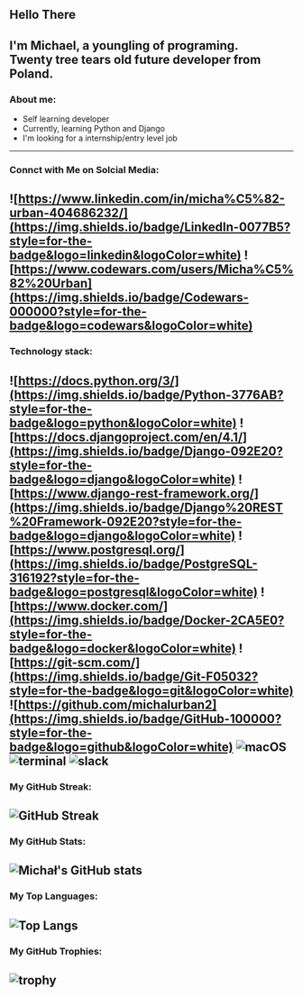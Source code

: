 ## Hello There

I'm Michael, a youngling of programing. <br>
Twenty tree tears old future developer from Poland.
---
### About me:
- Self learning developer
- Currently, learning Python and Django
- I'm looking for a internship/entry level job
---
### Connct with Me on Solcial Media:
![https://www.linkedin.com/in/micha%C5%82-urban-404686232/](https://img.shields.io/badge/LinkedIn-0077B5?style=for-the-badge&logo=linkedin&logoColor=white)
![https://www.codewars.com/users/Micha%C5%82%20Urban](https://img.shields.io/badge/Codewars-000000?style=for-the-badge&logo=codewars&logoColor=white)
---
### Technology stack:
![https://docs.python.org/3/](https://img.shields.io/badge/Python-3776AB?style=for-the-badge&logo=python&logoColor=white)
![https://docs.djangoproject.com/en/4.1/](https://img.shields.io/badge/Django-092E20?style=for-the-badge&logo=django&logoColor=white)
![https://www.django-rest-framework.org/](https://img.shields.io/badge/Django%20REST%20Framework-092E20?style=for-the-badge&logo=django&logoColor=white)
![https://www.postgresql.org/](https://img.shields.io/badge/PostgreSQL-316192?style=for-the-badge&logo=postgresql&logoColor=white)
![https://www.docker.com/](https://img.shields.io/badge/Docker-2CA5E0?style=for-the-badge&logo=docker&logoColor=white)
![https://git-scm.com/](https://img.shields.io/badge/Git-F05032?style=for-the-badge&logo=git&logoColor=white)
![https://github.com/michalurban2](https://img.shields.io/badge/GitHub-100000?style=for-the-badge&logo=github&logoColor=white)
![macOS](https://img.shields.io/badge/macOS-000000?style=for-the-badge&logo=apple&logoColor=white)
![terminal](https://img.shields.io/badge/terminal-000000?style=for-the-badge&logo=terminal&logoColor=white)
![slack](https://img.shields.io/badge/slack-000000?style=for-the-badge&logo=slack&logoColor=white)
---
### My GitHub Streak:
![GitHub Streak](https://github-readme-streak-stats.herokuapp.com/?user=michalurban2&theme=radical)
---
### My GitHub Stats:
![Michał's GitHub stats](https://github-readme-stats.vercel.app/api?username=michalurban2&show_icons=true&theme=radical)
---
### My Top Languages:
![Top Langs](https://github-readme-stats.vercel.app/api/top-langs/?username=michalurban2&theme=radical)
---

### My GitHub Trophies:
![trophy](https://github-profile-trophy.vercel.app/?username=michalurban2&theme=radical)
---